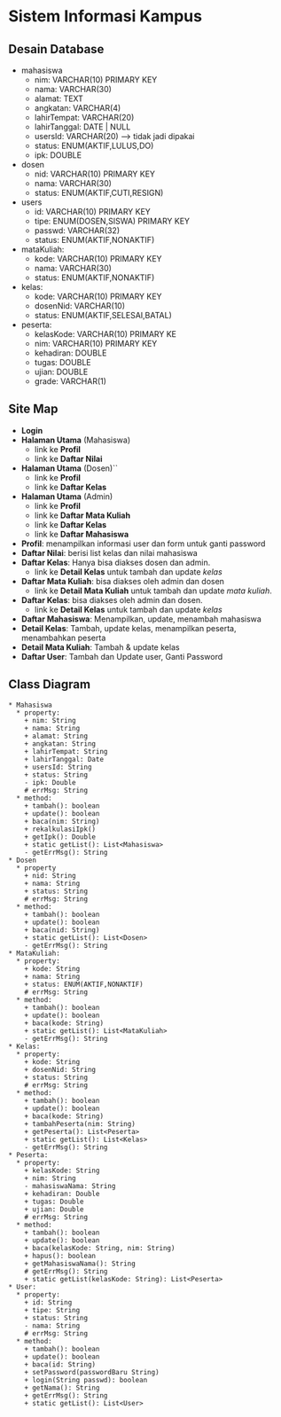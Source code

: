 # Sistem Informasi Kampus

## Desain Database
- mahasiswa
  - nim: VARCHAR(10) PRIMARY KEY
  - nama: VARCHAR(30)
  - alamat: TEXT
  - angkatan: VARCHAR(4)
  - lahirTempat: VARCHAR(20)
  - lahirTanggal: DATE | NULL
  - usersId: VARCHAR(20) --> tidak jadi dipakai
  - status: ENUM(AKTIF,LULUS,DO)
  - ipk: DOUBLE
- dosen
  - nid: VARCHAR(10) PRIMARY KEY
  - nama: VARCHAR(30)
  - status: ENUM(AKTIF,CUTI,RESIGN)
- users
  - id: VARCHAR(10) PRIMARY KEY
  - tipe: ENUM(DOSEN,SISWA) PRIMARY KEY
  - passwd: VARCHAR(32) 
  - status: ENUM(AKTIF,NONAKTIF)
- mataKuliah:
  - kode: VARCHAR(10) PRIMARY KEY
  - nama: VARCHAR(30)
  - status: ENUM(AKTIF,NONAKTIF)
- kelas:
  - kode: VARCHAR(10) PRIMARY KEY
  - dosenNid: VARCHAR(10)
  - status: ENUM(AKTIF,SELESAI,BATAL)
- peserta:
  - kelasKode: VARCHAR(10) PRIMARY KE
  - nim: VARCHAR(10) PRIMARY KEY
  - kehadiran: DOUBLE
  - tugas: DOUBLE
  - ujian: DOUBLE
  - grade: VARCHAR(1)

## Site Map
- **Login**
- **Halaman Utama** (Mahasiswa)
  - link ke **Profil**
  - link ke **Daftar Nilai**
- **Halaman Utama** (Dosen)``
  - link ke **Profil**
  - link ke **Daftar Kelas**
- **Halaman Utama** (Admin)
  - link ke **Profil**
  - link ke **Daftar Mata Kuliah**
  - link ke **Daftar Kelas**
  - link ke **Daftar Mahasiswa**
- **Profil**: menampilkan informasi user dan form untuk ganti password 
- **Daftar Nilai**: berisi list kelas dan nilai mahasiswa
- **Daftar Kelas**: Hanya bisa diakses dosen dan admin.
  - link ke **Detail Kelas** untuk tambah dan update _kelas_
- **Daftar Mata Kuliah**: bisa diakses oleh admin dan dosen
  - link ke **Detail Mata Kuliah** untuk tambah dan update _mata kuliah_.
- **Daftar Kelas**: bisa diakses oleh admin dan dosen.
  - link ke **Detail Kelas** untuk tambah dan update _kelas_
- **Daftar Mahasiswa**: Menampilkan, update, menambah mahasiswa
- **Detail Kelas**: Tambah, update kelas, menampilkan peserta, menambahkan peserta
- **Detail Mata Kuliah**: Tambah & update kelas
- **Daftar User**: Tambah dan Update user, Ganti Password

## Class Diagram
```
* Mahasiswa
  * property:
    + nim: String
    + nama: String
    + alamat: String
    + angkatan: String
    + lahirTempat: String
    + lahirTanggal: Date
    + usersId: String
    + status: String
    - ipk: Double
    # errMsg: String
  * method:
    + tambah(): boolean
    + update(): boolean
    + baca(nim: String)
    + rekalkulasiIpk() 
    + getIpk(): Double
    + static getList(): List<Mahasiswa>
    - getErrMsg(): String
* Dosen
  * property
    + nid: String
    + nama: String
    + status: String
    # errMsg: String
  * method:
    + tambah(): boolean
    + update(): boolean
    + baca(nid: String)
    + static getList(): List<Dosen>
    - getErrMsg(): String
* MataKuliah:
  * property:
    + kode: String
    + nama: String
    + status: ENUM(AKTIF,NONAKTIF)
    # errMsg: String
  * method: 
    + tambah(): boolean
    + update(): boolean
    + baca(kode: String)
    + static getList(): List<MataKuliah>
    - getErrMsg(): String
* Kelas:
  * property:
    + kode: String
    + dosenNid: String
    + status: String
    # errMsg: String
  * method:
    + tambah(): boolean
    + update(): boolean
    + baca(kode: String)
    + tambahPeserta(nim: String)
    + getPeserta(): List<Peserta>
    + static getList(): List<Kelas>
    - getErrMsg(): String
* Peserta:
  * property:
    + kelasKode: String
    + nim: String
    - mahasiswaNama: String
    + kehadiran: Double
    + tugas: Double
    + ujian: Double
    # errMsg: String
  * method:
    + tambah(): boolean
    + update(): boolean
    + baca(kelasKode: String, nim: String)
    + hapus(): boolean
    + getMahasiswaNama(): String
    # getErrMsg(): String
    + static getList(kelasKode: String): List<Peserta>
* User:
  * property:
    + id: String
    + tipe: String
    + status: String
    - nama: String
    # errMsg: String
  * method:
    + tambah(): boolean
    + update(): boolean
    + baca(id: String)
    + setPassword(passwordBaru String)
    + login(String passwd): boolean
    + getNama(): String
    + getErrMsg(): String
    + static getList(): List<User>
```


```